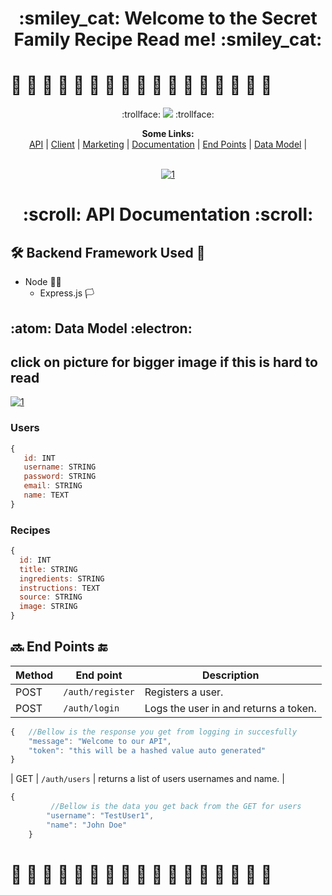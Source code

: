 
 
  <h1 align="center"> :smiley_cat: Welcome to the Secret Family Recipe Read me! :smiley_cat: </h1>

# :bento: :ramen: :pie: :cookie: :tropical_drink: :taco: :stuffed_flatbread: :burrito: :pizza: :green_salad: :bowl_with_spoon: :shallow_pan_of_food: :fries: :fried_egg:  :dumpling: :spaghetti: :moon_cake: 


<p align="center">
 :trollface:
<img src ="http://www.simpleimageresizer.com/_uploads/photos/94c5bea8/68747470733a2f2f72696f74666573742e6f72672f77702d636f6e74656e742f75706c6f6164732f323031382f30332f6772616e646d61732d7265636970652e6a7067_35.jpg">
 :trollface:
<p align="center">
  <b>Some Links:</b><br>
  <a href="https://secret-family-recipes-2-api.herokuapp.com/">API</a> |
  <a href="#">Client</a> |
  <a href="#">Marketing</a> |
  <a href="#-scroll-api-documentation-scroll">Documentation</a> |
  <a href="#soon-end-points-end">End Points</a> |
  <a href="#atom-data-model-electron">Data Model</a> |
  <br><br>
 
 <p align="center">
  <a href="https://secret-family-recipes-2-api.herokuapp.com/"><img src="https://i.ibb.co/FzsS2Qc/68747470733a2f2f626c6f672e7261706964372e636f6d2f636f6e74656e742f696d616765732f6c652d696d672f32303134.png" alt="1" border="0"></a>
  
</p>

  <h1 align="center"> :scroll: API Documentation :scroll:</h1>
  
## :hammer_and_wrench: Backend Framework Used :closed_lock_with_key:
 * Node :pirate_flag:
   * Express.js :white_flag:
 ## :atom: Data Model :electron:
 ## click on picture for bigger image if this is hard to read

  <a href="https://i.ibb.co/svm7jDM/datamodel.png"><img src="http://www.simpleimageresizer.com/_uploads/photos/94c5bea8/datamodel_40.png" alt="1" border="0"></a>

 
 ### Users
 ```javascript
 {
    id: INT
    username: STRING
    password: STRING
    email: STRING
    name: TEXT
 }
 ```
 ### Recipes
  ```javascript
 {
    id: INT
    title: STRING
    ingredients: STRING
    instructions: TEXT
    source: STRING
    image: STRING
 }
 ```
 ## :soon: End Points :end:
 
 
| Method | End point | Description |
| ------ | ----------------------- | -------------------------------------------------- |
| POST   | `/auth/register`        | Registers a user.                   |
| POST   | `/auth/login`           | Logs the user in and returns a token.              |
```javascript
{   //Bellow is the response you get from logging in succesfully
    "message": "Welcome to our API",
    "token": "this will be a hashed value auto generated"
}
```

| GET   | `/auth/users`           | returns a list of users usernames and name.              |
```javascript
{
         //Bellow is the data you get back from the GET for users
        "username": "TestUser1",
        "name": "John Doe"
    }
```


# :bento: :ramen: :pie: :cookie: :tropical_drink: :taco: :stuffed_flatbread: :burrito: :pizza: :green_salad: :bowl_with_spoon: :shallow_pan_of_food: :fries: :fried_egg:  :dumpling: :spaghetti: :moon_cake: 


